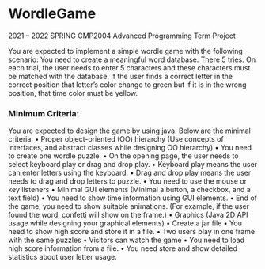 # WordleGame

2021 – 2022 SPRING
CMP2004 Advanced Programming
Term Project 

You are expected to implement a simple wordle game with the following scenario:
You need to create a meaningful word database. There 5 tries. On each trial, the user
needs to enter 5 characters and these characters must be matched with the database. If the
user finds a correct letter in the correct position that letter’s color change to green but if it is in
the wrong position, that time color must be yellow.

### Minimum Criteria:
 You are expected to design the game by using java. Below are the minimal criteria:
• Proper object-oriented (OO) hierarchy (Use concepts of interfaces, and abstract
classes while designing OO hierarchy)
• You need to create one wordle puzzle.
• On the opening page, the user needs to select keyboard play or drag and drop play.
• Keyboard play means the user can enter letters using the keyboard.
• Drag and drop play means the user needs to drag and drop letters to puzzle.
• You need to use the mouse or key listeners
• Minimal GUI elements (Minimal a button, a checkbox, and a text field)
• You need to show time information using GUI elements.
• End of the game, you need to show suitable animations. (For example, if the user found
the word, confetti will show on the frame.)
• Graphics (Java 2D API usage while designing your graphical elements)
• Create a jar file
• You need to show high score and store it in a file. 
• Two users play in one frame with the same puzzles 
• Visitors can watch the game
• You need to load high score information from a file.
• You need store and show detailed statistics about user letter usage.
